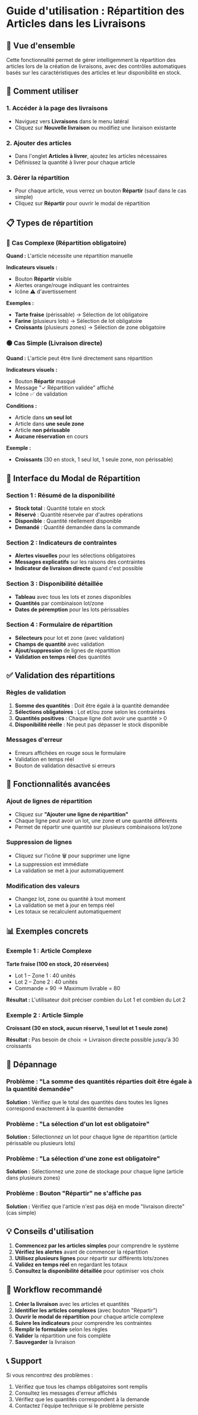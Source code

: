 # Guide d'utilisation : Répartition des Articles dans les Livraisons

## 🎯 Vue d'ensemble

Cette fonctionnalité permet de gérer intelligemment la répartition des articles lors de la création de livraisons, avec des contrôles automatiques basés sur les caractéristiques des articles et leur disponibilité en stock.

## 🚀 Comment utiliser

### 1. Accéder à la page des livraisons
- Naviguez vers **Livraisons** dans le menu latéral
- Cliquez sur **Nouvelle livraison** ou modifiez une livraison existante

### 2. Ajouter des articles
- Dans l'onglet **Articles à livrer**, ajoutez les articles nécessaires
- Définissez la quantité à livrer pour chaque article

### 3. Gérer la répartition
- Pour chaque article, vous verrez un bouton **Répartir** (sauf dans le cas simple)
- Cliquez sur **Répartir** pour ouvrir le modal de répartition

## 📋 Types de répartition

### 🔴 **Cas Complexe (Répartition obligatoire)**
**Quand :** L'article nécessite une répartition manuelle

**Indicateurs visuels :**
- Bouton **Répartir** visible
- Alertes orange/rouge indiquant les contraintes
- Icône ⚠️ d'avertissement

**Exemples :**
- **Tarte fraise** (périssable) → Sélection de lot obligatoire
- **Farine** (plusieurs lots) → Sélection de lot obligatoire
- **Croissants** (plusieurs zones) → Sélection de zone obligatoire

### 🟢 **Cas Simple (Livraison directe)**
**Quand :** L'article peut être livré directement sans répartition

**Indicateurs visuels :**
- Bouton **Répartir** masqué
- Message "✓ Répartition validée" affiché
- Icône ✅ de validation

**Conditions :**
- Article dans **un seul lot**
- Article dans **une seule zone**
- Article **non périssable**
- **Aucune réservation** en cours

**Exemple :**
- **Croissants** (30 en stock, 1 seul lot, 1 seule zone, non périssable)

## 🎨 Interface du Modal de Répartition

### Section 1 : Résumé de la disponibilité
- **Stock total** : Quantité totale en stock
- **Réservé** : Quantité réservée par d'autres opérations
- **Disponible** : Quantité réellement disponible
- **Demandé** : Quantité demandée dans la commande

### Section 2 : Indicateurs de contraintes
- **Alertes visuelles** pour les sélections obligatoires
- **Messages explicatifs** sur les raisons des contraintes
- **Indicateur de livraison directe** quand c'est possible

### Section 3 : Disponibilité détaillée
- **Tableau** avec tous les lots et zones disponibles
- **Quantités** par combinaison lot/zone
- **Dates de péremption** pour les lots périssables

### Section 4 : Formulaire de répartition
- **Sélecteurs** pour lot et zone (avec validation)
- **Champs de quantité** avec validation
- **Ajout/suppression** de lignes de répartition
- **Validation en temps réel** des quantités

## ✅ Validation des répartitions

### Règles de validation
1. **Somme des quantités** : Doit être égale à la quantité demandée
2. **Sélections obligatoires** : Lot et/ou zone selon les contraintes
3. **Quantités positives** : Chaque ligne doit avoir une quantité > 0
4. **Disponibilité réelle** : Ne peut pas dépasser le stock disponible

### Messages d'erreur
- Erreurs affichées en rouge sous le formulaire
- Validation en temps réel
- Bouton de validation désactivé si erreurs

## 🔧 Fonctionnalités avancées

### Ajout de lignes de répartition
- Cliquez sur **"Ajouter une ligne de répartition"**
- Chaque ligne peut avoir un lot, une zone et une quantité différents
- Permet de répartir une quantité sur plusieurs combinaisons lot/zone

### Suppression de lignes
- Cliquez sur l'icône 🗑️ pour supprimer une ligne
- La suppression est immédiate
- La validation se met à jour automatiquement

### Modification des valeurs
- Changez lot, zone ou quantité à tout moment
- La validation se met à jour en temps réel
- Les totaux se recalculent automatiquement

## 📊 Exemples concrets

### Exemple 1 : Article Complexe
**Tarte fraise (100 en stock, 20 réservées)**
- Lot 1 – Zone 1 : 40 unités
- Lot 2 – Zone 2 : 40 unités
- Commande = 90 → Maximum livrable = 80

**Résultat :** L'utilisateur doit préciser combien du Lot 1 et combien du Lot 2

### Exemple 2 : Article Simple
**Croissant (30 en stock, aucun réservé, 1 seul lot et 1 seule zone)**

**Résultat :** Pas besoin de choix → Livraison directe possible jusqu'à 30 croissants

## 🚨 Dépannage

### Problème : "La somme des quantités réparties doit être égale à la quantité demandée"
**Solution :** Vérifiez que le total des quantités dans toutes les lignes correspond exactement à la quantité demandée

### Problème : "La sélection d'un lot est obligatoire"
**Solution :** Sélectionnez un lot pour chaque ligne de répartition (article périssable ou plusieurs lots)

### Problème : "La sélection d'une zone est obligatoire"
**Solution :** Sélectionnez une zone de stockage pour chaque ligne (article dans plusieurs zones)

### Problème : Bouton "Répartir" ne s'affiche pas
**Solution :** Vérifiez que l'article n'est pas déjà en mode "livraison directe" (cas simple)

## 💡 Conseils d'utilisation

1. **Commencez par les articles simples** pour comprendre le système
2. **Vérifiez les alertes** avant de commencer la répartition
3. **Utilisez plusieurs lignes** pour répartir sur différents lots/zones
4. **Validez en temps réel** en regardant les totaux
5. **Consultez la disponibilité détaillée** pour optimiser vos choix

## 🔄 Workflow recommandé

1. **Créer la livraison** avec les articles et quantités
2. **Identifier les articles complexes** (avec bouton "Répartir")
3. **Ouvrir le modal de répartition** pour chaque article complexe
4. **Suivre les indicateurs** pour comprendre les contraintes
5. **Remplir le formulaire** selon les règles
6. **Valider** la répartition une fois complète
7. **Sauvegarder** la livraison

## 📞 Support

Si vous rencontrez des problèmes :
1. Vérifiez que tous les champs obligatoires sont remplis
2. Consultez les messages d'erreur affichés
3. Vérifiez que les quantités correspondent à la demande
4. Contactez l'équipe technique si le problème persiste
